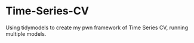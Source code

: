 # Time-Series-CV
Using tidymodels to create my pwn framework of Time Series CV, running multiple models.
